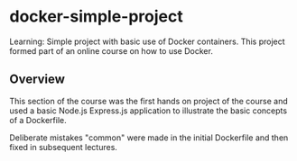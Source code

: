 # docker-simple-project
Learning: Simple project with basic use of Docker containers. This project formed part of an online course on how to use Docker.

## Overview

This section of the course was the first hands on project of the course and used a basic Node.js Express.js application to illustrate the basic concepts of a Dockerfile.

Deliberate mistakes "common" were made in the initial Dockerfile and then fixed in subsequent lectures.
